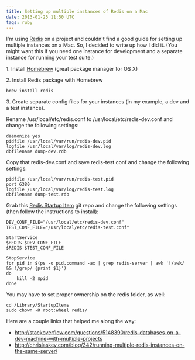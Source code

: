 ```yaml
---
title: Setting up multiple instances of Redis on a Mac
date: 2013-01-25 11:50 UTC
tags: ruby
---
```


I'm using [Redis](http://redis.io) on a project and couldn't find a good guide for setting up multiple instances on a Mac. So, I decided to write up how I did it. (You might want this if you need one instance for development and a separate instance for running your test suite.)

1\. Install [Homebrew](http://mxcl.github.com/homebrew/) (great package manager for OS X)

2\. Install Redis package with Homebrew

```
brew install redis
```

3\. Create separate config files for your instances (in my example, a dev and a test instance).

Rename /usr/local/etc/redis.conf to /usr/local/etc/redis-dev.conf and change the following settings:

```
daemonize yes
pidfile /usr/local/var/run/redis-dev.pid
logfile /usr/local/var/log/redis-dev.log
dbfilename dump-dev.rdb
```

Copy that redis-dev.conf and save redis-test.conf and change the following settings:

```
pidfile /usr/local/var/run/redis-test.pid
port 6380
logfile /usr/local/var/log/redis-test.log
dbfilename dump-test.rdb
```

Grab this [Redis Startup Item](https://github.com/chris/redis-startupitem-osx/) git repo and change the following settings (then follow the instructions to install):

```
DEV_CONF_FILE="/usr/local/etc/redis-dev.conf"
TEST_CONF_FILE="/usr/local/etc/redis-test.conf"

StartService
$REDIS $DEV_CONF_FILE
$REDIS $TEST_CONF_FILE

StopService
for pid in $(ps -o pid,command -ax | grep redis-server | awk '!/awk/ && !/grep/ {print $1}')
do
    kill -2 $pid
done
```

You may have to set proper ownership on the redis folder, as well:

```
cd /Library/StartupItems
sudo chown -R root:wheel redis/
```

Here are a couple links that helped me along the way:

* http://stackoverflow.com/questions/5148390/redis-databases-on-a-dev-machine-with-multiple-projects
* http://chrislaskey.com/blog/342/running-multiple-redis-instances-on-the-same-server/
